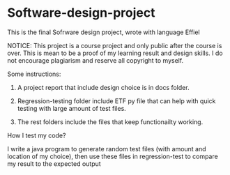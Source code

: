 # Software-design-project
This is the final Sofrware design project, wrote with language Effiel


NOTICE: This project is a course project and only public after the course is over. This is mean to be a proof of my learning result and design skills. 
I do not encourage plagiarism and reserve all copyright to myself.


Some instructions:

1. A project report that include design choice is in docs folder.

2. Regression-testing folder include ETF py file that can help with quick testing with large amount of test files.

3. The rest folders include the files that keep functionailty working.


How I test my code?

I write a java program to generate random test files (with amount and location of my choice), 
then use these files in regression-test to compare my result to the expected output
